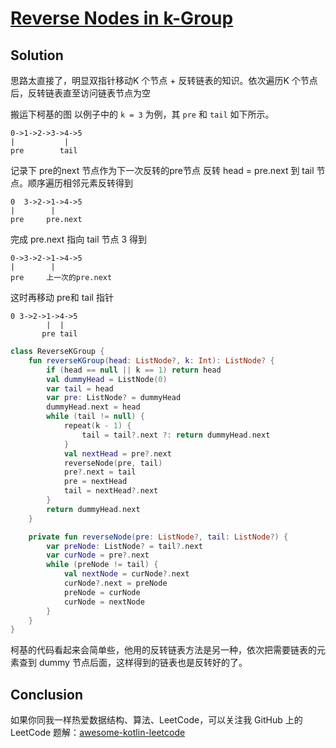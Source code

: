# [Reverse Nodes in k-Group][title]

## Solution
思路太直接了，明显双指针移动K 个节点 + 反转链表的知识。依次遍历K 个节点后，反转链表直至访问链表节点为空

搬运下柯基的图
以例子中的 `k = 3` 为例，其 `pre` 和 `tail` 如下所示。
```
0->1->2->3->4->5
|           |
pre        tail
```
记录下 pre的next 节点作为下一次反转的pre节点
反转 head = pre.next 到 tail 节点。顺序遍历相邻元素反转得到
```
0  3->2->1->4->5
|        |   
pre     pre.next
```
完成 pre.next 指向 tail 节点 3 得到
```
0->3->2->1->4->5
|        |   
pre     上一次的pre.next
```
这时再移动 pre和 tail 指针
```
0 3->2->1->4->5
        |  |
       pre tail
```

```kotlin
class ReverseKGroup {
    fun reverseKGroup(head: ListNode?, k: Int): ListNode? {
        if (head == null || k == 1) return head
        val dummyHead = ListNode(0)
        var tail = head
        var pre: ListNode? = dummyHead
        dummyHead.next = head
        while (tail != null) {
            repeat(k - 1) {
                tail = tail?.next ?: return dummyHead.next
            }
            val nextHead = pre?.next
            reverseNode(pre, tail)
            pre?.next = tail
            pre = nextHead
            tail = nextHead?.next
        }
        return dummyHead.next
    }

    private fun reverseNode(pre: ListNode?, tail: ListNode?) {
        var preNode: ListNode? = tail?.next
        var curNode = pre?.next
        while (preNode != tail) {
            val nextNode = curNode?.next
            curNode?.next = preNode
            preNode = curNode
            curNode = nextNode
        }
    }
}

```

柯基的代码看起来会简单些，他用的反转链表方法是另一种，依次把需要链表的元素查到 dummy 节点后面，这样得到的链表也是反转好的了。
## Conclusion

如果你同我一样热爱数据结构、算法、LeetCode，可以关注我 GitHub 上的 LeetCode 题解：[awesome-kotlin-leetcode][akl]



[title]: https://leetcode-cn.com/problems/lru-cache/
[akl]: https://github.com/NightXlt/awesome-kotlin-leetcode
